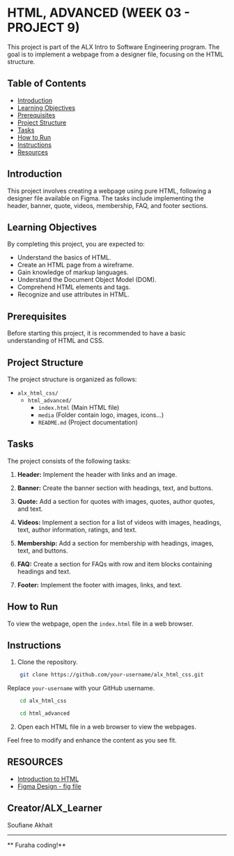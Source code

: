 # HTML, ADVANCED (WEEK 03 - PROJECT 9)

This project is part of the ALX Intro to Software Engineering program. The goal is to implement a webpage from a designer file, focusing on the HTML structure.

## Table of Contents

- [Introduction](#introduction)
- [Learning Objectives](#learning-objectives)
- [Prerequisites](#prerequisites)
- [Project Structure](#project-structure)
- [Tasks](#tasks)
- [How to Run](#how-to-run)
- [Instructions](#Instructions)
- [Resources](#Resources)

## Introduction

This project involves creating a webpage using pure HTML, following a designer file available on Figma. The tasks include implementing the header, banner, quote, videos, membership, FAQ, and footer sections.

## Learning Objectives

By completing this project, you are expected to:

- Understand the basics of HTML.
- Create an HTML page from a wireframe.
- Gain knowledge of markup languages.
- Understand the Document Object Model (DOM).
- Comprehend HTML elements and tags.
- Recognize and use attributes in HTML.

## Prerequisites

Before starting this project, it is recommended to have a basic understanding of HTML and CSS.

## Project Structure

The project structure is organized as follows:

- `alx_html_css/`
  - `html_advanced/`
    - `index.html` (Main HTML file)
    - `media` (Folder contain logo, images, icons...)
    - `README.md` (Project documentation)

## Tasks

The project consists of the following tasks:

1. **Header:** Implement the header with links and an image.

2. **Banner:** Create the banner section with headings, text, and buttons.

3. **Quote:** Add a section for quotes with images, quotes, author quotes, and text.

4. **Videos:** Implement a section for a list of videos with images, headings, text, author information, ratings, and text.

5. **Membership:** Add a section for membership with headings, images, text, and buttons.

6. **FAQ:** Create a section for FAQs with row and item blocks containing headings and text.

7. **Footer:** Implement the footer with images, links, and text.

## How to Run

To view the webpage, open the `index.html` file in a web browser.

## Instructions

1. Clone the repository.

```bash
    git clone https://github.com/your-username/alx_html_css.git
```

Replace `your-username` with your GitHub username.


```bash
    cd alx_html_css
```

```bash
    cd html_advanced
```

2. Open each HTML file in a web browser to view the webpages.

Feel free to modify and enhance the content as you see fit.

## RESOURCES

- [Introduction to HTML](https://developer.mozilla.org/en-US/docs/Learn/HTML/Introduction_to_HTML)
- [Figma Design - fig file](https://intranet.alxswe.com/rltoken/LTAnuL7o_w6kq8u9hUicgg)


## Creator/ALX_Learner

Soufiane Akhait

---

** Furaha coding!**






